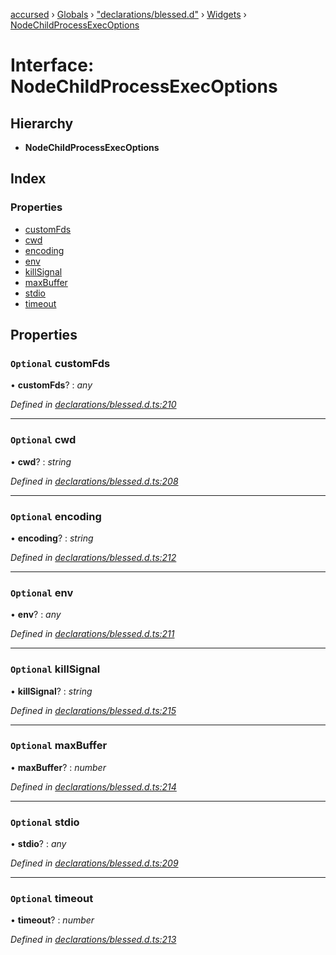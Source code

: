 [accursed](../README.md) › [Globals](../globals.md) › ["declarations/blessed.d"](../modules/_declarations_blessed_d_.md) › [Widgets](../modules/_declarations_blessed_d_.widgets.md) › [NodeChildProcessExecOptions](_declarations_blessed_d_.widgets.nodechildprocessexecoptions.md)

# Interface: NodeChildProcessExecOptions

## Hierarchy

* **NodeChildProcessExecOptions**

## Index

### Properties

* [customFds](_declarations_blessed_d_.widgets.nodechildprocessexecoptions.md#optional-customfds)
* [cwd](_declarations_blessed_d_.widgets.nodechildprocessexecoptions.md#optional-cwd)
* [encoding](_declarations_blessed_d_.widgets.nodechildprocessexecoptions.md#optional-encoding)
* [env](_declarations_blessed_d_.widgets.nodechildprocessexecoptions.md#optional-env)
* [killSignal](_declarations_blessed_d_.widgets.nodechildprocessexecoptions.md#optional-killsignal)
* [maxBuffer](_declarations_blessed_d_.widgets.nodechildprocessexecoptions.md#optional-maxbuffer)
* [stdio](_declarations_blessed_d_.widgets.nodechildprocessexecoptions.md#optional-stdio)
* [timeout](_declarations_blessed_d_.widgets.nodechildprocessexecoptions.md#optional-timeout)

## Properties

### `Optional` customFds

• **customFds**? : *any*

*Defined in [declarations/blessed.d.ts:210](https://github.com/cancerberoSgx/accursed/blob/468bf3c/src/declarations/blessed.d.ts#L210)*

___

### `Optional` cwd

• **cwd**? : *string*

*Defined in [declarations/blessed.d.ts:208](https://github.com/cancerberoSgx/accursed/blob/468bf3c/src/declarations/blessed.d.ts#L208)*

___

### `Optional` encoding

• **encoding**? : *string*

*Defined in [declarations/blessed.d.ts:212](https://github.com/cancerberoSgx/accursed/blob/468bf3c/src/declarations/blessed.d.ts#L212)*

___

### `Optional` env

• **env**? : *any*

*Defined in [declarations/blessed.d.ts:211](https://github.com/cancerberoSgx/accursed/blob/468bf3c/src/declarations/blessed.d.ts#L211)*

___

### `Optional` killSignal

• **killSignal**? : *string*

*Defined in [declarations/blessed.d.ts:215](https://github.com/cancerberoSgx/accursed/blob/468bf3c/src/declarations/blessed.d.ts#L215)*

___

### `Optional` maxBuffer

• **maxBuffer**? : *number*

*Defined in [declarations/blessed.d.ts:214](https://github.com/cancerberoSgx/accursed/blob/468bf3c/src/declarations/blessed.d.ts#L214)*

___

### `Optional` stdio

• **stdio**? : *any*

*Defined in [declarations/blessed.d.ts:209](https://github.com/cancerberoSgx/accursed/blob/468bf3c/src/declarations/blessed.d.ts#L209)*

___

### `Optional` timeout

• **timeout**? : *number*

*Defined in [declarations/blessed.d.ts:213](https://github.com/cancerberoSgx/accursed/blob/468bf3c/src/declarations/blessed.d.ts#L213)*
